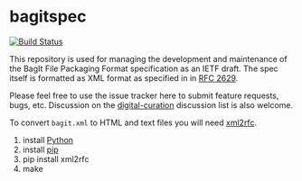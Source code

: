 bagitspec
=========

[![Build Status](https://travis-ci.org/edsu/bagitspec.svg)](http://travis-ci.org/edsu/bagitspec)

This repository is used for managing the development and maintenance of the
BagIt File Packaging Format specification as an IETF draft. The spec itself 
is formatted as XML format as specified in 
in [RFC 2629](http://tools.ietf.org/html/rfc2629). 

Please feel free to use the issue tracker here to submit feature requests, bugs,
etc. Discussion on the
[digital-curation](https://groups.google.com/forum/#!forum/digital-curation) 
discussion list is also welcome.

To convert `bagit.xml` to HTML and text files you will need
[xml2rfc](https://pypi.python.org/pypi/xml2rfc/).

1. install [Python](http://python.org/downloads/)
1. install [pip](http://www.pip-installer.org/en/latest/installing.html)
1. pip install xml2rfc
1. make
